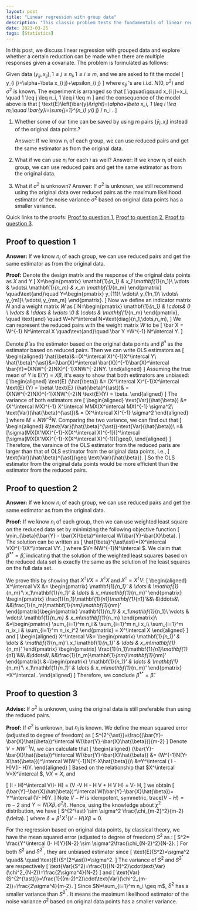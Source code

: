 ```yaml
---
layout: post
title: "Linear regression with group data"
description: "This classic problem tests the fundamentals of linear regression by examining the impact of data replication on least squares estimates, noise variance estimates, and t-statistics. Join us as we dive into this intriguing problem!"
date: 2023-03-25
tags: [Statistics]
---
```



In this post, we discuss linear regression with grouped data and explore whether a certain reduction can be made when there are multiple responses given a covariate. The problem is formulated as follows:

Given data $\left(y_{i j}, x_{i j}\right), 1 \leq j \leq n_i, 1 \leq i \leq m$, and we are asked to fit the model
\[
y_{i j}=\alpha+\beta x_{i j}+\epsilon_{i j}
\]
where $\epsilon_{i j}$ 's are i.i.d. $N\left(0, \sigma^2\right)$ and $\sigma^2$ is known. The experiment is arranged so that
\[
\qquad\qquad x_{i j}=x_i, \quad 1 \leq j \leq n_i, 1 \leq i \leq m
\]
and the consequence of the model above is that
\[
\text{E}\left(\bar{y}_i\right)=\alpha+\beta x_i, 1 \leq i \leq m,\quad \bar{y}_i=\sum_{j=1}^{n_i} y_{i j} / n_i .
\]
1. Whether some of our time can be saved by using $m$ pairs $\left(\bar{y}_i, x_i\right)$ instead of the original data points.?

    Answer: If we know $n_i$ of each group, we can use reduced pairs and get the same estimator as from the original data.

2. What if we can use $n_i$ for each $i$ as well?
    Answer:  If we know $n_i$ of each group, we can use reduced pairs and get the same estimator as from the original data.

3. What if $\sigma^2$ is unknown?
    Answer: If $\sigma^2$ is unknown, we still recommend using the original data over reduced pairs as the maximum likelihood estimator of the noise variance $\sigma^2$ based on original data points has a smaller variance.


Quick links to the proofs: [Proof to question 1](#proof-to-question-1), [Proof to question 2](#proof-to-question-2), [Proof to question 3](#proof-to-question-3).

<!--more-->

## Proof to question 1
**Answer:** If we know $n_i$ of each group, we can use reduced pairs and get the same estimator as from the original data.

**Proof:** Denote the design matrix and the response of the original data points as $X$ and $Y$
\[
    X=\begin{pmatrix}
        \mathbf{1}_{n_1} & x_1 \mathbf{1}_{n_1}\\
        \vdots & \vdots\\
        \mathbf{1}_{n_m} & x_m \mathbf{1}_{n_m}
    \end{pmatrix} \quad\text{and}\quad Y=\begin{pmatrix}
    y_{11}\\
    \vdots\\
    y_{1n_1}\\
    \vdots\\
    y_{m1}\\
    \vdots\\
    y_{mn_m}
    \end{pmatrix}.
\]
Now we define an indicator matrix $N$ and a weight matrix $W$ as
\[
    N=\begin{pmatrix}
        \mathbf{1}_{n_1} & \cdots& 0 \\
        \vdots  &  \ddots   & \vdots
        \\0 & \cdots & \mathbf{1}_{n_m}
        \end{pmatrix}, \quad \text{and} \quad
    W=N^\intercal N=\text{diag}(n_1,\dots,n_m),
\]
We can represent the reduced pairs with the weight matrix $W$ to be
\[
    \bar X = W^{-1} N^\intercal  X \quad\text{and}\quad \bar Y =W^{-1} N^\intercal  Y.
\]

Denote $\hat \beta$ as the estimator based on the original data points and $\hat{\beta}^{\ast}$ as the estimator based on reduced pairs. Then we can write OLS estimators as
\[
\begin{aligned}
    \hat{\beta}&=(X^\intercal X)^{-1}X^\intercal Y\\
    \hat{\beta}^{\ast}&=(\bar{X}^\intercal \bar{X})^{-1}\bar{X}^\intercal \bar{Y}=(XNW^{-2}NX)^{-1}XNW^{-2}NY.
\end{aligned}
\]
Assuming the true mean of $Y$ is $\text{E}(Y) = X\beta$, it's easy to show that both estimators are unbiased:
\[
\begin{aligned}
    \text{E} (\hat{\beta}) &= (X^\intercal X)^{-1}X^\intercal  \text{E} (Y) = \beta\\
     \text{E} (\hat{\beta}^{\ast})& = (XNW^{-2}NX)^{-1}XNW^{-2}N \text{E}(Y) = \beta.
\end{aligned}
\]
The variance of both estimators are
\[
\begin{aligned}
    \text{Var}(\hat{\beta}) &= (X^\intercal MX)^{-1} X^\intercal MMX(X^\intercal MX)^{-1} \sigma^2\\
    \text{Var}(\hat{\beta}^{\ast})& = (X^\intercal X)^{-1} \sigma^2
\end{aligned}
\]
where $M=NW^{-2}N$. Comparing the two variance, we can find out that
\[
\begin{aligned}
    &\text{Var}(\hat{\beta}^{\ast})-\text{Var}(\hat{\beta})\\
    =&[\sigma(MX(X'MX)^{-1}-X(X^\intercal X)^{-1})]^\intercal [\sigma(MX(X'MX)^{-1}-X(X^\intercal X)^{-1})]\geq0,
\end{aligned}
\]
Therefore, the varaince of the OLS estimator from the reduced paris are larger than that of OLS estimator from the original data points, i.e.,
\[
    \text{Var}(\hat{\beta}^{\ast})\geq \text{Var}(\hat{\beta}).
\]
So the OLS estimator from the original data points would be more efficient than the estimator from the reduced pairs.


## Proof to question 2
**Answer:**  If we know $n_i$ of each group, we can use reduced pairs and get the same estimator as from the original data.


**Proof:** If we know $n_i$ of each group, then we can use weighted least square on the reduced data set by minimizing the following objective function
\[
    \min_{\beta}(\bar{Y} - \bar{X}\beta)^\intercal W(\bar{Y}-\bar{X}\beta).
\]
The solution can be written as
\[
    \hat{\beta}^{\ast\ast}=(X^\intercal VX)^{-1}X^\intercal VY.
\]
where $V= NW^{-1}N^\intercal $. We claim that $\hat{\beta}^{\ast\ast}=\hat{\beta},$ indicating that the solution of the weighted least squares based on the reduced data set is exactly the same as the solution of the least squares on the full data set.

We prove this by showing that $X^\intercal  VX=X^\intercal  X$ and $X^\intercal =X^\intercal V$:
\[
\begin{aligned}
    X^\intercal VX &= \begin{pmatrix}
    \mathbf{1}_{n_1}' & \dots & \mathbf{1}_{n_m}'\\
    x_1\mathbf{1}_{n_1}' & \dots & x_m\mathbf{1}_{n_m}'
    \end{pmatrix}
    \begin{pmatrix}
    \frac{1}{n_1}\mathbf{1}_{n1}\mathbf{1}_{n1}'&&\\
    &\ddots&\\
    &&\frac{1}{n_m}\mathbf{1}_{nm}\mathbf{1}_{nm}'
    \end{pmatrix}\begin{pmatrix}
    \mathbf{1}_{n_1} & x_1\mathbf{1}_{n_1}\\
    \vdots & \vdots\\
    \mathbf{1}_{n_m} & x_m\mathbf{1}_{n_m}
    \end{pmatrix}\\
    &=\begin{pmatrix}
    \sum_{i=1}^m n_i & \sum_{i=1}^m n_i x_i\\
    \sum_{i=1}^m n_ix_i & \sum_{i=1}^m n_ix_i^2
    \end{pmatrix} = X^\intercal X
\end{aligned}
\]
and
\[
\begin{aligned}
    X^\intercal V&= \begin{pmatrix}
    \mathbf{1}_{n_1}' & \dots & \mathbf{1}_{n_m}'\\
    x_1\mathbf{1}_{n_1}' & \dots & x_m\mathbf{1}_{n_m}'
    \end{pmatrix}
    \begin{pmatrix}
    \frac{1}{n_1}\mathbf{1}_{n1}\mathbf{1}_{n1}'&&\\
    &\ddots&\\
    &&\frac{1}{n_m}\mathbf{1}_{nm}\mathbf{1}_{nm}'
    \end{pmatrix}\\
    &=\begin{pmatrix}
    \mathbf{1}_{n_1}' & \dots & \mathbf{1}_{n_m}'\\
    x_1\mathbf{1}_{n_1}' & \dots & x_m\mathbf{1}_{n_m}'
    \end{pmatrix} =X^\intercal .
\end{aligned}
\]
Therefore, we conclude $\hat{\beta}^{\ast\ast}=\hat{\beta}$.

## Proof to question 3
**Advise:** If $\sigma^2$ is unknown, using the original data is still preferable than using the reduced pairs.

**Proof:**
If $\sigma^2$ is unknown, but $n_i$ is known. We define the mean squared error (adjusted to degree of freedom) as
\[
    S^{2^{\ast}}=\frac{(\bar{Y}-\bar{X}\hat{\beta})^\intercal  W(\bar{Y}-\bar{X}\hat{\beta})}{m-2}
\]
Denote $V = NW^{-1}N$, we can calculate that
\[
\begin{aligned}
    (\bar{Y}-\bar{X}\hat{\beta})^\intercal  W(\bar{Y}-\bar{X}\hat{\beta}) &= (W^{-1}N(Y-X\hat{\beta}))^\intercal W(W^{-1}N(Y-X\hat{\beta}))\\
    &=Y^\intercal ( I - H)V(I- H)Y.
\end{aligned}
\]
Based on the relationship that $X^\intercal V=X^\intercal $, $VX=X$, and

\[
    (I - H)^\intercal V(I- H) = (V -V H -  H V + H V H) = V- H,
\]
we obtain
\[
    (\bar{Y}-\bar{X}\hat{\beta})^\intercal W(\bar{Y}-\bar{X}\hat{\beta})= Y^\intercal (V- H)Y.
\]
Note $V- H$ is idempotent, symmetric, $\text{trace}(V- H)=m-2$ and  $Y\sim N(X\beta,\sigma^2  I)$. Hence, using the knowledge about $\chi^2$ distribution, we have
\[
S^{2^\ast} \sim \sigma^2 \frac{\chi_{m-2}^2}{m-2}(\delta).
\]
where $\delta = \beta^\intercal  X^\intercal  (V- H) X\beta =0$.

For the regression based on original data points, by classical theory, we have the mean squared error (adjusted to degree of freedom) $S^2$ as :
\[
    S^2= \frac{Y^\intercal (I- H)Y}{N-2} \sim \sigma^2\frac{\chi_{N-2}^2}{N-2}.
\]
For both $S^2$ and $S^{2^\ast}$, they are unbiased estimator since
\[
    \text{E}(S^2)=\sigma^2 \quad\& \quad \text{E}(S^{2^\ast})=\sigma^2.
\]
The variance of  $S^2$ and $S^{2^\ast}$ are respectively
\[
    \text{Var}(S^2)=\frac{1}{(N-2)^2}\cdot\text{Var}(\chi^2_{N-2})=\frac{2\sigma^4}{N-2}
\]
and
\[
    \text{Var}(S^{2^{\ast}})=\frac{1}{(m-2)^2}\cdot\text{Var}(\chi^2_{m-2})=\frac{2\sigma^4}{m-2}.
\]
Since $N=\sum_{i=1}^m n_i \geq m$, $S^2$ has a smaller variance than $S^{2^{\ast}}$. It means the maximum likelihood estimator of the noise variance $\sigma^2$ based on original data points has a smaller variance.
